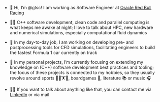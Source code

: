 - 👋 Hi, I’m @gtsc! I am working as Software Engineer at [Oracle Red Bull Racing]([https://www.dive-solutions.de](https://www.redbullracing.com/int-en))
- 🧑‍💻 C++ software development, clean code and parallel computing is what keeps me awake at night; I love to talk about HPC, new hardware and numerical simulations, especially computational fluid dynamics

- 🌊 In my day-to-day job, I am working on developing pre- and postprocessing tools for CFD simulations, facilitating engineers to build the fastest Formula 1 car currently on track
- 🌱 In my personal projects, I’m currently focusing on extending my knowledge on (C++) software development best practices and tooling; the focus of these projects is connected to my hobbies, so they usually revolve around sports 🚴⛵🏋️🏃, boardgames 🎲, literature 📚 or music 🎧
- 🙋‍♂️ If you want to talk about anything like that, you can contact me via [LinkedIn](http://linkedin.com/in/tschirschnitz/) or via mail

<!---
gtsc/gtsc is a ✨ special ✨ repository because its `README.md` (this file) appears on your GitHub profile.
You can click the Preview link to take a look at your changes.
--->

